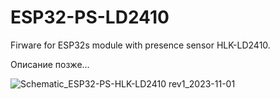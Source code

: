 # ESP32-PS-LD2410
Firware for ESP32s module with presence sensor HLK-LD2410.  

Описание позже...


![Schematic_ESP32-PS-HLK-LD2410 rev1_2023-11-01](https://github.com/DrCosha/ESP32-PS-LD2410/assets/80087552/d7f9316b-705d-4d32-8201-2e0a11a78120)

